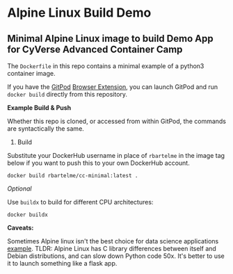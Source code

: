 # Alpine Linux Build Demo

## Minimal Alpine Linux image to build Demo App for CyVerse Advanced Container Camp

The `Dockerfile` in this repo contains a minimal example of a python3 container image.

If you have the [GitPod](https://www.gitpod.io/) [Browser Extension](https://www.gitpod.io/docs/browser-extension/), you can launch GitPod and run `docker build` directly from this repository. 

**Example Build & Push**

Whether this repo is cloned, or accessed from within GitPod, the commands are syntactically the same.

1. Build

Substitute your DockerHub username in place of `rbartelme` in the image tag below if you want to push this to your own DockerHub account.

`docker build rbartelme/cc-minimal:latest .`

*Optional*

Use `buildx` to build for different CPU architectures:

`docker buildx `


**Caveats:**

Sometimes Alpine linux isn't the best choice for data science applications [example](https://pythonspeed.com/articles/alpine-docker-python/). TLDR: Alpine Linux has C library differences between itself and Debian distributions, and can slow down Python code 50x. It's better to use it to launch something like a flask app.


